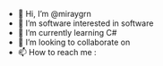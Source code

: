 - 👋 Hi, I’m @miraygrn
- 👀 I’m software interested in software
- 🌱 I’m currently learning C#
- 💞️ I’m looking to collaborate on 
- 📫 How to reach me :

<!---
dorisyael/dorisyael is a ✨ special ✨ repository because its `README.md` (this file) appears on your GitHub profile.
You can click the Preview link to take a look at your changes.
--->
